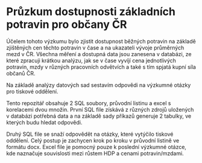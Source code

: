 # Průzkum dostupnosti základních potravin pro občany ČR

Účelem tohoto výzkumu bylo zjistit dostupnost běžných potravin na základě zjištěných cen těchto potravin v čase 
a na ukazateli vývoje průměrných mezd v ČR. Všechna měření a dostupná data jsou zanesena v databázi, ze které zpracuji krátkou analýzu, 
jak se v čase vyvíjí cena jednotlivých potravin, mzdy v různých pracovních odvětvích a také s tím spjatá kupní síla občanů ČR.

Na základě analýzy datových sad sestavím odpovědi na výzkumné otázky pro tiskové oddělení. 

Tento repozitář obsahuje 2 SQL soubory, průvodní listinu a excel s korelacemi dvou množin. První SQL file získává z různých zdrojů 
uložených v databázi potřebná data a na základě sady příkazů generuje 2 tabulky, ve kterých budu hledat odpovědi.

Druhý SQL file se snaží odpovědět na otázky, které vytýčilo tiskové oddělení. Celý postup je zachycen krok po kroku v průvodní listině
ve formátu docx. Excel file je pomocný pouze k poslední výzkumné otázce, 
kde naznačuje souvislosti mezi růstem HDP a cenami potravin/mzdami.

